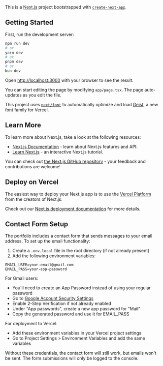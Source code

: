 This is a [Next.js](https://nextjs.org) project bootstrapped with [`create-next-app`](https://nextjs.org/docs/app/api-reference/cli/create-next-app).

## Getting Started

First, run the development server:

```bash
npm run dev
# or
yarn dev
# or
pnpm dev
# or
bun dev
```

Open [http://localhost:3000](http://localhost:3000) with your browser to see the result.

You can start editing the page by modifying `app/page.tsx`. The page auto-updates as you edit the file.

This project uses [`next/font`](https://nextjs.org/docs/app/building-your-application/optimizing/fonts) to automatically optimize and load [Geist](https://vercel.com/font), a new font family for Vercel.

## Learn More

To learn more about Next.js, take a look at the following resources:

- [Next.js Documentation](https://nextjs.org/docs) - learn about Next.js features and API.
- [Learn Next.js](https://nextjs.org/learn) - an interactive Next.js tutorial.

You can check out [the Next.js GitHub repository](https://github.com/vercel/next.js) - your feedback and contributions are welcome!

## Deploy on Vercel

The easiest way to deploy your Next.js app is to use the [Vercel Platform](https://vercel.com/new?utm_medium=default-template&filter=next.js&utm_source=create-next-app&utm_campaign=create-next-app-readme) from the creators of Next.js.

Check out our [Next.js deployment documentation](https://nextjs.org/docs/app/building-your-application/deploying) for more details.

## Contact Form Setup

The portfolio includes a contact form that sends messages to your email address. To set up the email functionality:

1. Create a `.env.local` file in the root directory (if not already present)
2. Add the following environment variables:

```
EMAIL_USER=your-email@gmail.com
EMAIL_PASS=your-app-password
```

For Gmail users:

- You'll need to create an App Password instead of using your regular password
- Go to [Google Account Security Settings](https://myaccount.google.com/security)
- Enable 2-Step Verification if not already enabled
- Under "App passwords", create a new app password for "Mail"
- Copy the generated password and use it for EMAIL_PASS

For deployment to Vercel:

- Add these environment variables in your Vercel project settings
- Go to Project Settings > Environment Variables and add the same variables

Without these credentials, the contact form will still work, but emails won't be sent. The form submissions will only be logged to the console.
